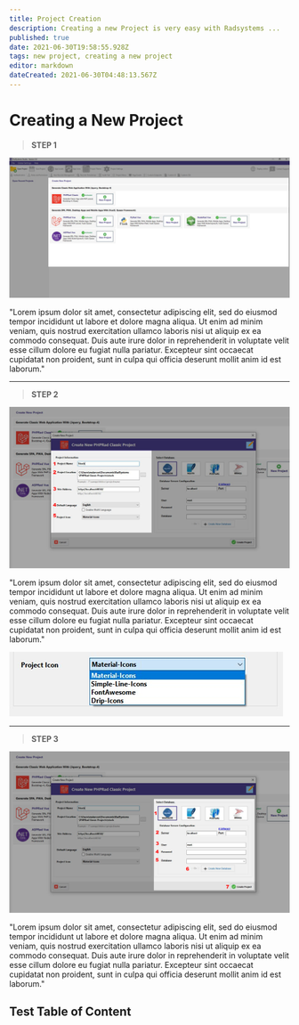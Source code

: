```yaml
---
title: Project Creation
description: Creating a new Project is very easy with Radsystems ...
published: true
date: 2021-06-30T19:58:55.928Z
tags: new project, creating a new project
editor: markdown
dateCreated: 2021-06-30T04:48:13.567Z
---
```


# Creating a New Project
> **STEP 1**

![project-creation-1.jpg](/pages/project-creation/project-creation-1.jpg)

"Lorem ipsum dolor sit amet, consectetur adipiscing elit, sed do eiusmod tempor incididunt ut labore et dolore magna aliqua. Ut enim ad minim veniam, quis nostrud exercitation ullamco laboris nisi ut aliquip ex ea commodo consequat. Duis aute irure dolor in reprehenderit in voluptate velit esse cillum dolore eu fugiat nulla pariatur. Excepteur sint occaecat cupidatat non proident, sunt in culpa qui officia deserunt mollit anim id est laborum."



---

> **STEP 2**

![project-creation-2.jpg](/pages/project-creation/project-creation-2.jpg)

"Lorem ipsum dolor sit amet, consectetur adipiscing elit, sed do eiusmod tempor incididunt ut labore et dolore magna aliqua. Ut enim ad minim veniam, quis nostrud exercitation ullamco laboris nisi ut aliquip ex ea commodo consequat. Duis aute irure dolor in reprehenderit in voluptate velit esse cillum dolore eu fugiat nulla pariatur. Excepteur sint occaecat cupidatat non proident, sunt in culpa qui officia deserunt mollit anim id est laborum."

![project-creation-2-b.jpg](/pages/project-creation/project-creation-2-b.jpg)


---

> **STEP 3**

![project-creation-3.jpg](/pages/project-creation/project-creation-3.jpg)

"Lorem ipsum dolor sit amet, consectetur adipiscing elit, sed do eiusmod tempor incididunt ut labore et dolore magna aliqua. Ut enim ad minim veniam, quis nostrud exercitation ullamco laboris nisi ut aliquip ex ea commodo consequat. Duis aute irure dolor in reprehenderit in voluptate velit esse cillum dolore eu fugiat nulla pariatur. Excepteur sint occaecat cupidatat non proident, sunt in culpa qui officia deserunt mollit anim id est laborum."

## Test Table of Content